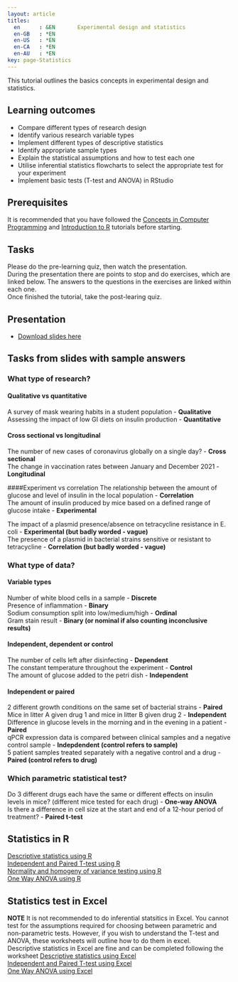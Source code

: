 ```yaml
---
layout: article
titles:
  en      : &EN       Experimental design and statistics
  en-GB   : *EN
  en-US   : *EN
  en-CA   : *EN
  en-AU   : *EN
key: page-Statistics
---
```



This tutorial outlines the basics concepts in experimental design and statistics.<br>
## Learning outcomes
* Compare different types of research design
* Identify various research variable types
* Implement different types of descriptive statistics
* Identify appropriate sample types
* Explain the statistical assumptions and how to test each one
* Utilise inferential statistics flowcharts to select the appropriate test for your experiment
* Implement basic tests (T-test and ANOVA) in RStudio

## Prerequisites
It is recommended that you have followed the [Concepts in Computer Programming](https://conmeehan.github.io/PathogenDataCourse/ConceptsInComputerProgramming) and [Introduction to R](https://conmeehan.github.io/PathogenDataCourse/IntroToR) tutorials before starting.

## Tasks

Please do the pre-learning quiz, then watch the presentation. <br />
During the presentation there are points to stop and do exercises, which are linked below. The answers to the questions in the exercises are linked within each one.<br>
Once finished the tutorial, take the post-learing quiz.<br>

## Presentation
* [Download slides here](https://conmeehan.github.io/PathogenDataCourse/SlideSets/Statistics.pptx)

## Tasks from slides with sample answers
### What type of research?
#### Qualitative vs quantitative
A survey of mask wearing habits in a student population - **Qualitative**<br />
Assessing the impact of low GI diets on insulin production - **Quantitative**<br />

#### Cross sectional vs longitudinal
The number of new cases of coronavirus globally on a single day? - **Cross sectional**<br />
The change in vaccination rates between January and December 2021 - **Longitudinal**<br />

####Experiment vs correlation
The relationship between the amount of glucose and level of insulin in the local population - **Correlation**<br />
The amount of insulin produced by mice based on a defined range of glucose intake - **Experimental**<br />

The impact of a plasmid presence/absence on tetracycline resistance in E. coli - **Experimental (but badly worded - vague)**<br />
The presence of a plasmid in bacterial strains sensitive or resistant to tetracycline - **Correlation (but badly worded - vague)**<br />

### What type of data?
#### Variable types
Number of white blood cells in a sample - **Discrete**<br />
Presence of inflammation - **Binary**<br />
Sodium consumption split into low/medium/high - **Ordinal**<br />
Gram stain result - **Binary (or nominal if also counting inconclusive results)**
#### Independent, dependent or control
The number of cells left after disinfecting - **Dependent**<br />
The constant temperature throughout the experiment - **Control**<br />
The amount of glucose added to the petri dish - **Independent**<br />
#### Independent or paired
2 different growth conditions on the same set of bacterial strains - **Paired**<br />
Mice in litter A given drug 1 and mice in litter B given drug 2 - **Independent**<br />
Difference in glucose levels in the morning and in the evening in a patient - **Paired**<br />
qPCR expression data is compared between clinical samples and a negative control sample - **Indepdendent (control refers to sample)**<br />
5 patient samples treated separately with a negative control and a drug - **Paired (control refers to drug)**<br />

### Which parametric statistical test?
Do 3 different drugs each have the same or different effects on insulin levels in mice? (different mice tested for each drug) - **One-way ANOVA**<br />
Is there a difference in cell size at the start and end of a 12-hour period of treatment? - **Paired t-test**

## Statistics in R
[Descriptive statistics using R](https://conmeehan.github.io/PathogenDataCourse/Worksheets/DescriptiveStatsR)<br />
[Independent and Paired T-test using R](https://conmeehan.github.io/PathogenDataCourse/Worksheets/T-testR)<br />
[Normality and homogeny of variance testing using R](https://conmeehan.github.io/PathogenDataCourse/Worksheets/NormalityVarianceTestingR)<br />
[One Way ANOVA using R](https://conmeehan.github.io/PathogenDataCourse/Worksheets/ANOVA-R)<br />

## Statistics test in Excel
**NOTE** It is not recommended to do inferential statsitics in Excel. You cannot test for the assumptions required for choosing between parametric and non-parametric tests. However, if you wish to understand the T-test and ANOVA, these worksheets will outline how to do them in excel.<br />
Descriptive statistics in Excel are fine and can be completed following the worksheet
[Descriptive statistics using Excel](https://conmeehan.github.io/PathogenDataCourse/Worksheets/DescriptiveStatsExcel)<br />
[Independent and Paired T-test using Excel](https://conmeehan.github.io/PathogenDataCourse/Worksheets/T-testExcel)<br />
[One Way ANOVA using Excel](https://conmeehan.github.io/PathogenDataCourse/Worksheets/ANOVA-Excel)<br />



